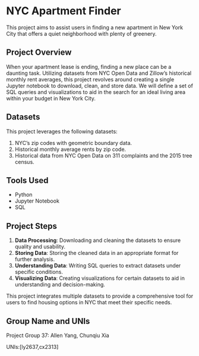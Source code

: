 # NYC Apartment Finder

This project aims to assist users in finding a new apartment in New York City that offers a quiet neighborhood with plenty of greenery.

## Project Overview

When your apartment lease is ending, finding a new place can be a daunting task. Utilizing datasets from NYC Open Data and Zillow’s historical monthly rent averages, this project revolves around creating a single Jupyter notebook to download, clean, and store data. We will define a set of SQL queries and visualizations to aid in the search for an ideal living area within your budget in New York City.

## Datasets

This project leverages the following datasets:

1. NYC’s zip codes with geometric boundary data.
2. Historical monthly average rents by zip code.
3. Historical data from NYC Open Data on 311 complaints and the 2015 tree census.

## Tools Used

- Python
- Jupyter Notebook
- SQL

## Project Steps

1. **Data Processing**: Downloading and cleaning the datasets to ensure quality and usability.
2. **Storing Data**: Storing the cleaned data in an appropriate format for further analysis.
3. **Understanding Data**: Writing SQL queries to extract datasets under specific conditions.
4. **Visualizing Data**: Creating visualizations for certain datasets to aid in understanding and decision-making.


This project integrates multiple datasets to provide a comprehensive tool for users to find housing options in NYC that meet their specific needs.

## Group Name and UNIs

Project Group 37: Allen Yang, Chunqiu Xia

UNIs:[ly2637,cx2313]
